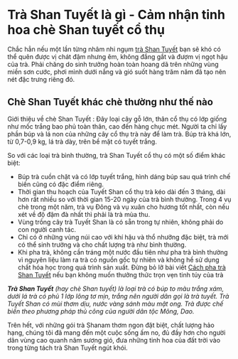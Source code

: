 <h2>&nbsp;</h2>

<h1 dir="ltr">Trà Shan Tuyết là gì - Cảm nhận tinh hoa chè Shan tuyết cổ thụ</h1>

<p>Chắc hẳn nếu một lần từng nhâm nhi ngụm&nbsp;<a href="https://github.com/shanamtra/tra-shan-tuyet-la-tra-gi.html/" target="_blank">trà Shan Tuyết</a>&nbsp;bạn sẽ khó có thể quên được vị chát đậm nhưng êm, không đắng gắt và đượm vị ngọt hậu của trà. Phải chăng do sinh trưởng hoàn toàn hoang dã trên những vùng miền sơn cước, phơi mình dưới nắng và gió suốt hàng trăm năm đã tạo nên nét đặc trưng riêng đó.</p>

<h2>Chè Shan Tuyết khác chè thường như thế nào</h2>

<p>Giới thiệu về chè Shan Tuyết&nbsp;: Đây loại cây gỗ lớn, thân cổ thụ có lớp giống như mốc trắng bao phủ toàn thân, cao đến hàng chục mét. Người ta chỉ lấy phần búp và lá non của những cây cổ thụ trà này để làm trà. Búp trà khá lớn, từ 0,7-0,9 kg, lá trà dày, trên bề mặt có tuyết trắng.</p>

<p>So với các loại trà bình thường,&nbsp;trà Shan Tuyết cổ thụ&nbsp;có một số điểm khác biệt:</p>

<ul>
	<li>Búp trà cuồn chặt và có lớp tuyết trắng, hình dáng búp sau quá trình chế biến cũng có đặc điểm riêng.</li>
	<li>Thời gian thu hoạch của Tuyết Shan cổ thụ trà&nbsp;kéo dài đến 3 tháng, dài hơn rất nhiều so với thời gian 15-20 ngày của trà bình thường. Trong 4 vụ chè trong một năm, trà vụ Đông và vụ xuân cho hương tốt nhất, còn nếu xét về độ đậm đà nhất thì phải là trà mùa thu.</li>
	<li>Vùng trồng cây trà Tuyết Shan là có sẵn trong tự nhiên, không phải do con người canh tác.</li>
	<li>Chỉ có ở những vùng núi cao với khí hậu và thổ nhưỡng đặc biệt, trà mới có thể sinh trưởng và cho chất lượng trà như bình thường.</li>
	<li>Khi pha trà, không cần tráng một nước đầu tiên như pha trà bình thường vì nguyên liệu làm ra trà có nguồn gốc tự nhiên và không hề sử dụng chất hóa học trong quá trình sản xuất. Đừng bỏ lỡ bài viết&nbsp;<a href="https://shanam.com.vn/cach-pha-tra-shan-tuyet.html" rel="nofollow noopener" target="_blank">Cách pha trà Shan Tuyết</a>&nbsp;nếu bạn không muốn thưởng thức trọn vẹn tinh túy của trà</li>
</ul>

<p><em><strong>Trà Shan Tuyết</strong>&nbsp;(hay&nbsp;chè Shan tuyết) là loại&nbsp;trà&nbsp;có&nbsp;búp&nbsp;to màu trắng xám, dưới lá trà có phủ 1 lớp lông tơ mịn, trắng nên người dân gọi là trà tuyết.&nbsp;Trà Tuyết Shan có mùi thơm dịu, nước vàng sánh màu mật ong. Trà được chế biến theo phương pháp thủ công của người dân tộc&nbsp;Mông,&nbsp;Dao.</em></p>

<p>Trên hết, với những gói trà Shanam thơm ngon đặt biệt, chất lượng hảo hạng, chúng tôi đã mang đến một cuộc sống ấm no, đủ đầy hơn cho người dân vùng cao quanh năm sương gió, đưa những tinh hoa của đất trời vào trong từng tách trà Shan Tuyết ngút khói.</p>

<div class="body-text">
<p>&nbsp;</p>
</div>
